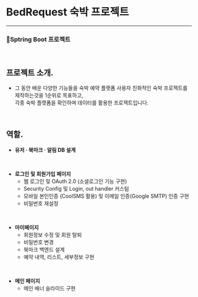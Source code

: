 # BedRequest 숙박 프로젝트
---
### 📗Sptring Boot 프로젝트
<br>

## 프로젝트 소개.
* 그 동안 배운 다양한 기능들을 숙박 예약 플랫폼 사용자 친화적인 숙박 프로젝트를 제작하는것을 1순위로 목표하고, <br> 각종 숙박 플랫폼을 확인하며 데이터를 활용한 프로젝트입니다. 

<br>

## 역할.
* **유저 · 북마크 · 알림 DB 설계**
  
<br>

* **로그인 및 회원가입 페이지** <br>
  * 웹 로그인 및 OAuth 2.0 (소셜로그인 기능 구현) <br>
  * Security Config 및 Login, out handler 커스텀 <br>
  * 모바일 본인인증 (CoolSMS 활용) 및 이메일 인증(Google SMTP) 인증 구현
  * 비밀번호 재설정
    
<br>

* **마이페이지**
  * 회원정보 수정 및 회원 탈퇴
  * 비밀번호 변경
  * 북마크 백엔드 설계
  * 예약 내역, 리스트, 세부정보 구현
    
<br>

* **메인 페이지**
  * 메인 배너 슬라이드 구현


